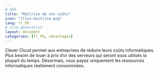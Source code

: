 ```yaml
---
# SEO
title: "Maîtrise de vos coûts"
icon: "illus-maitrise.png"
lang: fr_FR
# site generation
layout: document
categories: [fr_FR, advantages]
---
```


Clever Cloud permet aux entreprises de réduire leurs coûts informatiques. Plus besoin de louer à prix d’or des serveurs qui seront sous utilisés la plupart du temps. Désormais, vous payez uniquement les ressources informatiques réellement consommées.
